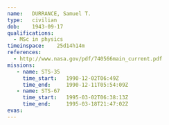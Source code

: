 ```yaml
---
name:	DURRANCE, Samuel T.
type:	civilian
dob:	1943-09-17
qualifications:
  - MSc in physics
timeinspace:	25d14h14m
references:
  - http://www.nasa.gov/pdf/740566main_current.pdf
missions:
   - name: STS-35
     time_start:   1990-12-02T06:49Z
     time_end:     1990-12-11T05:54:09Z
   - name: STS-67
     time_start:   1995-03-02T06:38:13Z
     time_end:     1995-03-18T21:47:02Z
evas:
---
```


